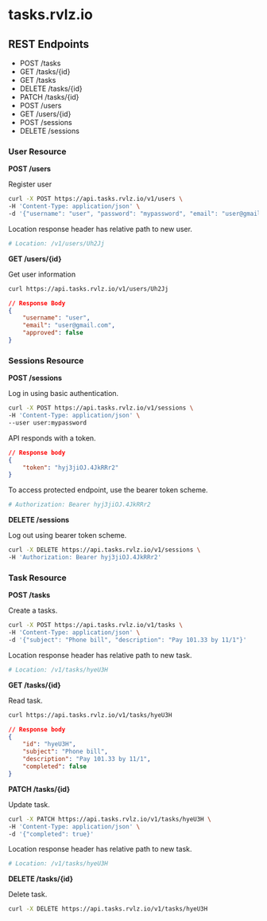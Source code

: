 # tasks.rvlz.io

## REST Endpoints
* POST /tasks
* GET /tasks/{id}
* GET /tasks
* DELETE /tasks/{id}
* PATCH /tasks/{id}
* POST /users
* GET /users/{id}
* POST /sessions
* DELETE /sessions

### User Resource

 **POST /users**  

 Register user

 ```sh
 curl -X POST https://api.tasks.rvlz.io/v1/users \
 -H 'Content-Type: application/json' \
 -d '{"username": "user", "password": "mypassword", "email": "user@gmail.com"}'
 ```

Location response header has relative path to new user.

```sh
# Location: /v1/users/Uh2Jj
```

**GET /users/{id}**  

Get user information

```sh
curl https://api.tasks.rvlz.io/v1/users/Uh2Jj
```

```json
// Response Body
{
    "username": "user",
    "email": "user@gmail.com",
    "approved": false
}
```

### Sessions Resource

**POST /sessions**  

Log in using basic authentication.

```sh
curl -X POST https://api.tasks.rvlz.io/v1/sessions \
-H 'Content-Type: application/json' \
--user user:mypassword
```

API responds with a token.

```json
// Response body
{
    "token": "hyj3jiOJ.4JkRRr2"
}
```

To access protected endpoint, use the bearer token scheme.

```sh
# Authorization: Bearer hyj3jiOJ.4JkRRr2
```

**DELETE /sessions**  

Log out using bearer token scheme.

```sh
curl -X DELETE https://api.tasks.rvlz.io/v1/sessions \
-H 'Authorization: Bearer hyj3jiOJ.4JkRRr2'
```

### Task Resource

**POST /tasks**  

Create a tasks.

```sh
curl -X POST https://api.tasks.rvlz.io/v1/tasks \
-H 'Content-Type: application/json' \
-d '{"subject": "Phone bill", "description": "Pay 101.33 by 11/1"}'
```

Location response header has relative path to new task.

```sh
# Location: /v1/tasks/hyeU3H
```

**GET /tasks/{id}**  

Read task.

```sh
curl https://api.tasks.rvlz.io/v1/tasks/hyeU3H
```

```json
// Response body
{
    "id": "hyeU3H",
    "subject": "Phone bill",
    "description": "Pay 101.33 by 11/1",
    "completed": false
}
```

**PATCH /tasks/{id}**  

Update task.

```sh
curl -X PATCH https://api.tasks.rvlz.io/v1/tasks/hyeU3H \
-H 'Content-Type: application/json' \
-d '{"completed": true}'
```

Location response header has relative path to new task.

```sh
# Location: /v1/tasks/hyeU3H
```

**DELETE /tasks/{id}**  

Delete task.

```sh
curl -X DELETE https://api.tasks.rvlz.io/v1/tasks/hyeU3H
```
